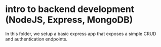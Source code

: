 # intro to backend development (NodeJS, Express, MongoDB)

In this folder, we setup a basic express app that exposes a simple CRUD and authentication endpoints.
